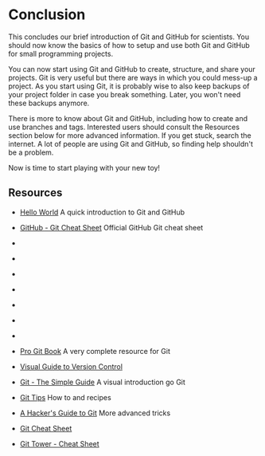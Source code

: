 # Conclusion

This concludes our brief introduction of Git and GitHub for scientists. You
should now know the basics of how to setup and use both Git and GitHub for
small programming projects.

You can now start using Git and GitHub to create, structure, and share your
projects. Git is very useful but there are ways in which you could mess-up a
project. As you start using Git, it is probably wise to also keep backups of
your project folder in case you break something. Later, you won't need these
backups anymore.

There is more to know about Git and GitHub, including how to create and use
branches and tags. Interested users should consult the Resources section below
for more advanced information. If you get stuck, search the internet. A lot of
people are using Git and GitHub, so finding help shouldn't be a problem.

Now is time to start playing with your new toy!

## Resources

- <a href="https://guides.github.com/activities/hello-world/" target="_blank">Hello World</a> A quick introduction to Git and GitHub
- <a href="https://training.github.com/kit/downloads/github-git-cheat-sheet.pdf" target="_blank">GitHub - Git Cheat Sheet</a> Official GitHub Git cheat sheet
- <a href="" target="_blank"></a>
- <a href="" target="_blank"></a>
- <a href="" target="_blank"></a>
- <a href="" target="_blank"></a>
- <a href="" target="_blank"></a>
- <a href="" target="_blank"></a>
- <a href="" target="_blank"></a>

- [Pro Git Book](http://git-scm.com/book/en/v2) A very complete resource for Git
- [Visual Guide to Version Control](http://betterexplained.com/articles/a-visual-guide-to-version-control/)
- [Git - The Simple Guide](http://rogerdudler.github.io/git-guide/) A visual introduction go Git
- [Git Tips](https://github.com/git-tips/tips) How to and recipes
- [A Hacker's Guide to Git](http://wildlyinaccurate.com/a-hackers-guide-to-git/?utm_content=buffer9ee6e&utm_medium=social&utm_source=twitter.com&utm_campaign=buffer) More advanced tricks
- [Git Cheat Sheet](http://www.cheat-sheets.org/saved-copy/git-cheat-sheet.pdf)
- [Git Tower - Cheat Sheet](http://www.git-tower.com/blog/git-cheat-sheet/)
